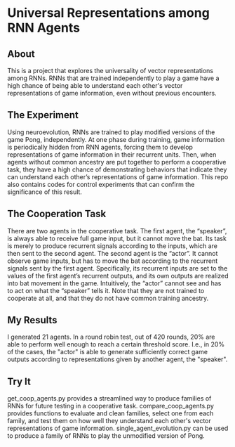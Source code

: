 # Universal Representations among RNN Agents
## About

This is a project that explores the universality of vector representations among RNNs.
RNNs that are trained independently to play a game have a high chance of being able to understand each other's vector representations of game information, even without previous encounters.

## The Experiment

Using neuroevolution, RNNs are trained to play modified versions of the game Pong, independently.
At one phase during training, game information is periodically hidden from RNN agents, forcing them to develop representations of game information in their recurrent units.
Then, when agents without common ancestry are put together to perform a cooperative task, they have a high chance of demonstrating behaviors that indicate they can understand each other’s representations of game information. 
This repo also contains codes for control experiments that can confirm the significance of this result.

## The Cooperation Task

There are two agents in the cooperative task. The first agent, the “speaker”, is always able to receive full game input, but it cannot move the bat. Its task is merely to produce recurrent signals according to the inputs, which are then sent to the second agent. The second agent is the “actor”. It cannot observe game inputs, but has to move the bat according to the recurrent signals sent by the first agent. Specifically, its recurrent inputs are set to the values of the first agent’s recurrent outputs, and its own outputs are realized into bat movement in the game.
Intuitively, the “actor” cannot see and has to act on what the “speaker” tells it. Note that they are not trained to cooperate at all, and that they do not have common training ancestry.

## My Results

I generated 21 agents. In a round robin test, out of 420 rounds, 20% are able to perform well enough to reach a certain threshold score. I.e., in 20% of the cases, the "actor" is able to generate sufficiently correct game outputs according to representations given by another agent, the "speaker".

## Try It

get_coop_agents.py provides a streamlined way to produce families of RNNs for future testing in a cooperative task.
compare_coop_agents.py provides functions to evaluate and clean families, select one from each family, and test them on how well they understand each other's vector representations of game information.
single_agent_evolution.py can be used to produce a family of RNNs to play the unmodified version of Pong.
